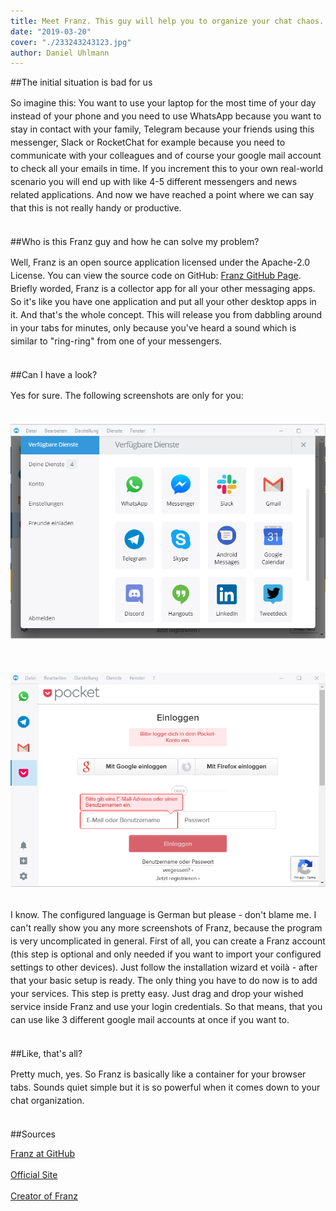 ```yaml
---
title: Meet Franz. This guy will help you to organize your chat chaos.
date: "2019-03-20"
cover: "./233243243123.jpg"
author: Daniel Uhlmann
---
```


##The initial situation is bad for us

<p style = "line-height: 1.5;">
So imagine this: You want to use your laptop for the most time of your day instead of your phone and you need to use WhatsApp because you want to stay in contact with your family, Telegram because your friends using this messenger, Slack or RocketChat for example because you need to communicate with your colleagues and of course your google mail account to check all your emails in time. If you increment this to your own real-world scenario you will end up with like 4-5 different messengers and news related applications. And now we have reached a point where we can say that this is not really handy or productive.<br></br></p>

##Who is this Franz guy and how he can solve my problem?

<p style = "line-height: 1.5;">
Well, Franz is an open source application licensed under the Apache-2.0 License. You can view the source code on GitHub: <a href="https://github.com/meetfranz/franz">Franz GitHub Page</a>. Briefly worded, Franz is a collector app for all your other messaging apps. So it's like you have one application and put all your other desktop apps in it. And that's the whole concept. This will release you from dabbling around in your tabs for minutes, only because you've heard a sound which is similar to "ring-ring" from one of your messengers.<br></br></p>

##Can I have a look?

<p style = "line-height: 1.5;">
Yes for sure. The following screenshots are only for you:<br></br></p>


<img src="./Franz01.jpg" alt="Some well-known services.">
<br></br><br></br>
<img src="./Franz02.jpg" alt="Service Pocket as one example tab.">
<br></br>


<p style = "line-height: 1.5;">
I know. The configured language is German but please - don't blame me. I can't really show you any more screenshots of Franz, because the program is very uncomplicated in general. First of all, you can create a Franz account (this step is optional and only needed if you want to import your configured settings to other devices). Just follow the installation wizard et voilà - after that your basic setup is ready. The only thing you have to do now is to add your services. This step is pretty easy. Just drag and drop your wished service inside Franz and use your login credentials. So that means, that you can use like 3 different google mail accounts at once if you want to.
<br></br></p>

##Like, that's all? 

<p style = "line-height: 1.5;">
Pretty much, yes. So Franz is basically like a container for your browser tabs. Sounds quiet simple but it is so powerful when it comes down to your chat organization.
<br></br></p>

##Sources


<a href="https://github.com/meetfranz/franz">Franz at GitHub</a><br></br>
<a href="https://meetfranz.com/">Official Site</a><br></br>
<a href="https://adlk.blog/">Creator of Franz</a><br></br>

